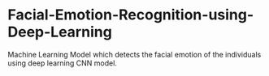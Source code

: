 # Facial-Emotion-Recognition-using-Deep-Learning
Machine Learning Model which detects the facial emotion of the individuals using deep learning CNN model.
